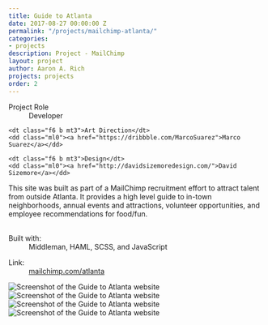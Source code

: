 ```yaml
---
title: Guide to Atlanta
date: 2017-08-27 00:00:00 Z
permalink: "/projects/mailchimp-atlanta/"
categories:
- projects
description: Project - MailChimp
layout: project
author: Aaron A. Rich
projects: projects
order: 2
---
```


<div class="fl w-100 w-25-l pt1">
  <dl class="lh-title mt0">
    <dt class="f6 b">Project Role</dt>
    <dd class="ml0">Developer</dd>

    <dt class="f6 b mt3">Art Direction</dt>
    <dd class="ml0"><a href="https://dribbble.com/MarcoSuarez">Marco Suarez</a></dd>

    <dt class="f6 b mt3">Design</dt>
    <dd class="ml0"><a href="http://davidsizemoredesign.com/">David Sizemore</a></dd>
  </dl>
</div>

<div class="fr w-100 w-75-l mb0-l mb3">
  This site was built as part of a MailChimp recruitment effort to attract talent from outside Atlanta. It provides a high level guide to in-town neighborhoods, annual events and attractions, volunteer opportunities, and employee recommendations for food/fun.
  <br>
  <br>
  <dl class="lh-title mv2">
    <dt class="dib b">Built with:</dt>
    <dd class="dib ml0">Middleman, HAML, SCSS, and JavaScript</dd>
  </dl>

  <dl class="lh-title mv2">
    <dt class="dib b">Link:</dt>
    <dd class="dib ml0"><a href="https://mailchimp.com/atlanta">mailchimp.com/atlanta</a></dd>
  </dl>  
</div>

<div class="fl pv3 pv3-ns">

  <div class="fl-ns w-100 mv3 browser">
    <img alt="Screenshot of the Guide to Atlanta website" src="{{ site.url }}/assets/mc_atlanta/1.jpg" class="w-100"/>
  </div>

</div>

<div class="fl pv3 pv3-ns">

  <div class="fl-ns w-100 w-100 mv3 browser">
    <img alt="Screenshot of the Guide to Atlanta website" src="{{ site.url }}/assets/mc_atlanta/2.jpg" class="w-100"/>
  </div>

</div>

<div class="fl pv3 pv3-ns">

  <div class="fl-ns w-100 w-100 mv3 browser">
    <img alt="Screenshot of the Guide to Atlanta website" src="{{ site.url }}/assets/mc_atlanta/3.jpg" class="w-100"/>
  </div>

</div>

<div class="fl pv3 pv3-ns">

  <div class="fl-ns w-100 w-100 mv3 browser">
    <img alt="Screenshot of the Guide to Atlanta website" src="{{ site.url }}/assets/mc_atlanta/4.jpg" class="w-100"/>
  </div>

</div>
